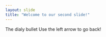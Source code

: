 ```yaml
---
layout: slide
title: "Welcome to our second slide!"
---
```

The dialy bullet
Use the left arrow to go back!
